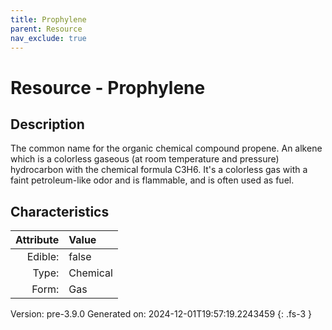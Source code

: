 ```yaml
---
title: Prophylene
parent: Resource
nav_exclude: true
---
```

# Resource - Prophylene

## Description
&#10;&#9;&#9;The common name for the organic chemical compound propene. An alkene which is a &#10;&#9;&#9;colorless gaseous (at room temperature and pressure) hydrocarbon with the chemical&#10;&#9;&#9;formula C3H6. It&#39;s a colorless gas with a faint petroleum-like odor and is &#10;&#9;&#9;flammable, and is often used as fuel.&#10;&#9;&#9;

## Characteristics

| Attribute      | Value |
|--------:|:------|
|Edible:|false|
|Type:|Chemical|
|Form:|Gas|
 



    

Version: pre-3.9.0 Generated on: 2024-12-01T19:57:19.2243459
{: .fs-3 }
